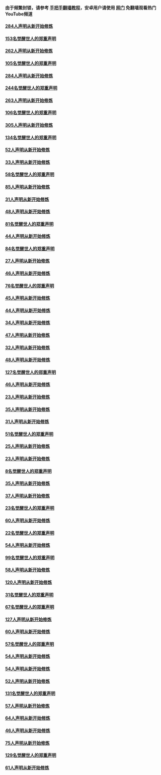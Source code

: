 #### 由于频繁封锁，请参考 [手把手翻墙教程](https://github.com/gfw-breaker/guides/wiki/)，安卓用户请使用 [网门](https://github.com/gfw-breaker/nogfw/blob/master/dl.md?t=04150401) 免翻墙观看热门YouTube频道 

#### [284人声明从新开始修炼](../pages/91/423296.md?t=04150401) 

#### [153名觉醒世人的郑重声明](../pages/91/423295.md?t=04150401) 

#### [262人声明从新开始修炼](../pages/91/423004.md?t=04150401) 

#### [105名觉醒世人的郑重声明](../pages/91/423003.md?t=04150401) 

#### [284人声明从新开始修炼](../pages/91/422707.md?t=04150401) 

#### [244名觉醒世人的郑重声明](../pages/91/422706.md?t=04150401) 

#### [263人声明从新开始修炼](../pages/91/422553.md?t=04150401) 

#### [106名觉醒世人的郑重声明](../pages/91/422552.md?t=04150401) 

#### [305人声明从新开始修炼](../pages/91/422153.md?t=04150401) 

#### [134名觉醒世人的郑重声明](../pages/91/422152.md?t=04150401) 

#### [52人声明从新开始修炼](../pages/91/421846.md?t=04150401) 

#### [33人声明从新开始修炼](../pages/91/421804.md?t=04150401) 

#### [58名觉醒世人的郑重声明](../pages/91/421845.md?t=04150401) 

#### [85人声明从新开始修炼](../pages/91/421769.md?t=04150401) 

#### [31人声明从新开始修炼](../pages/91/421763.md?t=04150401) 

#### [48人声明从新开始修炼](../pages/91/421605.md?t=04150401) 

#### [81名觉醒世人的郑重声明](../pages/91/421656.md?t=04150401) 

#### [44人声明从新开始修炼](../pages/91/421544.md?t=04150401) 

#### [84名觉醒世人的郑重声明](../pages/91/421543.md?t=04150401) 

#### [27人声明从新开始修炼](../pages/91/421465.md?t=04150401) 

#### [46人声明从新开始修炼](../pages/91/421454.md?t=04150401) 

#### [76名觉醒世人的郑重声明](../pages/91/421453.md?t=04150401) 

#### [45人声明从新开始修炼](../pages/91/421452.md?t=04150401) 

#### [44人声明从新开始修炼](../pages/91/421422.md?t=04150401) 

#### [34人声明从新开始修炼](../pages/91/421322.md?t=04150401) 

#### [47人声明从新开始修炼](../pages/91/421264.md?t=04150401) 

#### [32人声明从新开始修炼](../pages/91/421225.md?t=04150401) 

#### [48人声明从新开始修炼](../pages/91/421202.md?t=04150401) 

#### [127名觉醒世人的郑重声明](../pages/91/421224.md?t=04150401) 

#### [46人声明从新开始修炼](../pages/91/421203.md?t=04150401) 

#### [23人声明从新开始修炼](../pages/91/421138.md?t=04150401) 

#### [35人声明从新开始修炼](../pages/91/421122.md?t=04150401) 

#### [31人声明从新开始修炼](../pages/91/421081.md?t=04150401) 

#### [51名觉醒世人的郑重声明](../pages/91/421080.md?t=04150401) 

#### [25人声明从新开始修炼](../pages/91/421020.md?t=04150401) 

#### [23人声明从新开始修炼](../pages/91/420884.md?t=04150401) 

#### [8名觉醒世人的郑重声明](../pages/91/420883.md?t=04150401) 

#### [35人声明从新开始修炼](../pages/91/420809.md?t=04150401) 

#### [37人声明从新开始修炼](../pages/91/420766.md?t=04150401) 

#### [23名觉醒世人的郑重声明](../pages/91/420765.md?t=04150401) 

#### [60人声明从新开始修炼](../pages/91/420727.md?t=04150401) 

#### [22名觉醒世人的郑重声明](../pages/91/420726.md?t=04150401) 

#### [54人声明从新开始修炼](../pages/91/420529.md?t=04150401) 

#### [99名觉醒世人的郑重声明](../pages/91/420528.md?t=04150401) 

#### [58人声明从新开始修炼](../pages/91/420198.md?t=04150401) 

#### [120人声明从新开始修炼](../pages/91/420141.md?t=04150401) 

#### [31名觉醒世人的郑重声明](../pages/91/420197.md?t=04150401) 

#### [67名觉醒世人的郑重声明](../pages/91/420140.md?t=04150401) 

#### [127人声明从新开始修炼](../pages/91/420082.md?t=04150401) 

#### [60人声明从新开始修炼](../pages/91/420081.md?t=04150401) 

#### [57名觉醒世人的郑重声明](../pages/91/420080.md?t=04150401) 

#### [54人声明从新开始修炼](../pages/91/419533.md?t=04150401) 

#### [54人声明从新开始修炼](../pages/91/419532.md?t=04150401) 

#### [52人声明从新开始修炼](../pages/91/419531.md?t=04150401) 

#### [131名觉醒世人的郑重声明](../pages/91/419530.md?t=04150401) 

#### [57人声明从新开始修炼](../pages/91/419430.md?t=04150401) 

#### [64人声明从新开始修炼](../pages/91/419429.md?t=04150401) 

#### [46人声明从新开始修炼](../pages/91/419428.md?t=04150401) 

#### [75人声明从新开始修炼](../pages/91/419427.md?t=04150401) 

#### [129名觉醒世人的郑重声明](../pages/91/419426.md?t=04150401) 

#### [61人声明从新开始修炼](../pages/91/419198.md?t=04150401) 

